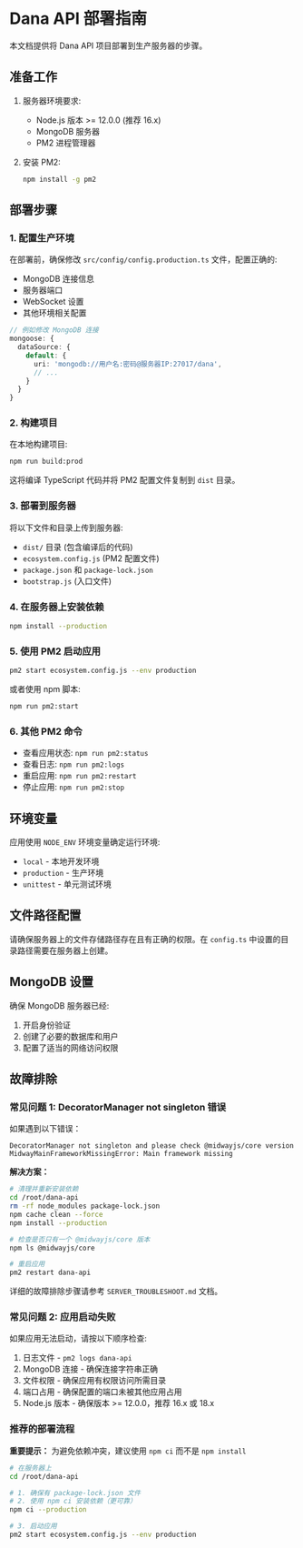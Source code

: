 # Dana API 部署指南

本文档提供将 Dana API 项目部署到生产服务器的步骤。

## 准备工作

1. 服务器环境要求:
   - Node.js 版本 >= 12.0.0 (推荐 16.x)
   - MongoDB 服务器
   - PM2 进程管理器

2. 安装 PM2:
   ```bash
   npm install -g pm2
   ```

## 部署步骤

### 1. 配置生产环境

在部署前，确保修改 `src/config/config.production.ts` 文件，配置正确的:
- MongoDB 连接信息
- 服务器端口
- WebSocket 设置
- 其他环境相关配置

```typescript
// 例如修改 MongoDB 连接
mongoose: {
  dataSource: {
    default: {
      uri: 'mongodb://用户名:密码@服务器IP:27017/dana',
      // ...
    }
  }
}
```

### 2. 构建项目

在本地构建项目:

```bash
npm run build:prod
```

这将编译 TypeScript 代码并将 PM2 配置文件复制到 `dist` 目录。

### 3. 部署到服务器

将以下文件和目录上传到服务器:
- `dist/` 目录 (包含编译后的代码)
- `ecosystem.config.js` (PM2 配置文件)
- `package.json` 和 `package-lock.json`
- `bootstrap.js` (入口文件)

### 4. 在服务器上安装依赖

```bash
npm install --production
```

### 5. 使用 PM2 启动应用

```bash
pm2 start ecosystem.config.js --env production
```

或者使用 npm 脚本:

```bash
npm run pm2:start
```

### 6. 其他 PM2 命令

- 查看应用状态: `npm run pm2:status`
- 查看日志: `npm run pm2:logs`
- 重启应用: `npm run pm2:restart`
- 停止应用: `npm run pm2:stop`

## 环境变量

应用使用 `NODE_ENV` 环境变量确定运行环境:
- `local` - 本地开发环境
- `production` - 生产环境
- `unittest` - 单元测试环境

## 文件路径配置

请确保服务器上的文件存储路径存在且有正确的权限。在 `config.ts` 中设置的目录路径需要在服务器上创建。

## MongoDB 设置

确保 MongoDB 服务器已经:
1. 开启身份验证
2. 创建了必要的数据库和用户
3. 配置了适当的网络访问权限

## 故障排除

### 常见问题 1: DecoratorManager not singleton 错误

如果遇到以下错误：
```
DecoratorManager not singleton and please check @midwayjs/core version
MidwayMainFrameworkMissingError: Main framework missing
```

**解决方案：**
```bash
# 清理并重新安装依赖
cd /root/dana-api
rm -rf node_modules package-lock.json
npm cache clean --force
npm install --production

# 检查是否只有一个 @midwayjs/core 版本
npm ls @midwayjs/core

# 重启应用
pm2 restart dana-api
```

详细的故障排除步骤请参考 `SERVER_TROUBLESHOOT.md` 文档。

### 常见问题 2: 应用启动失败

如果应用无法启动，请按以下顺序检查:
1. 日志文件 - `pm2 logs dana-api`
2. MongoDB 连接 - 确保连接字符串正确
3. 文件权限 - 确保应用有权限访问所需目录
4. 端口占用 - 确保配置的端口未被其他应用占用
5. Node.js 版本 - 确保版本 >= 12.0.0，推荐 16.x 或 18.x

### 推荐的部署流程

**重要提示：** 为避免依赖冲突，建议使用 `npm ci` 而不是 `npm install`

```bash
# 在服务器上
cd /root/dana-api

# 1. 确保有 package-lock.json 文件
# 2. 使用 npm ci 安装依赖（更可靠）
npm ci --production

# 3. 启动应用
pm2 start ecosystem.config.js --env production
```
